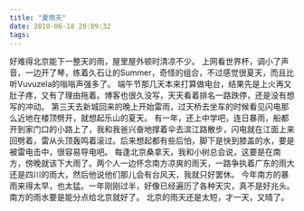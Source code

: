 ```yaml
---
title: "夏雨天"
date: 2010-06-18 20:09:32
tags:
---
```


好难得北京能下一整天的雨，屋里屋外顿时清凉不少。 上网看世界杯，调小了声音，一边开了琴，练着久石让的Summer，奇怪的组合，不过感觉很夏天，而且比听Vuvuzela的嗡嗡声强多了。 端午节那几天本来打算做电台，结果先是上火再又肚子疼，又有了理由拖着。博客也很久没写，天天看着排名一路跌停，还是没有想写的冲动。 第三天去新城回来的晚上开始雷雨，过天桥去坐车的时候看见闪电那么近地在楼顶劈开，就想起乐山的夏天。 有一年，还上中学吧，连日暴雨，船都开到家门口的小路上了，我和我爸兴奋地撑着伞去滨江路散步，闪电就在江面上来回劈着，雷从头顶轰鸣着滚过。后来想起都有些后怕，脚下是快到膝盖的水，要是被雷电击中，很容易导电吧。 每逢北京桑拿天，我和小树总会说，这要是在南方，傍晚就该下大雨了。两个人一边怀念南方凉爽的雨天，一路争执着广东的雨大还是四川的雨大，然后他说他们那儿会有台风天，我就只好罢休。 今年南方的暴雨来得太早，也太猛。一年刚刚过半，好像已经遍历了各种天灾，真不是好兆头。 南方的雨水要是能分点给北京就好了。 北京的雨天还是太短，才一天，又晴了。